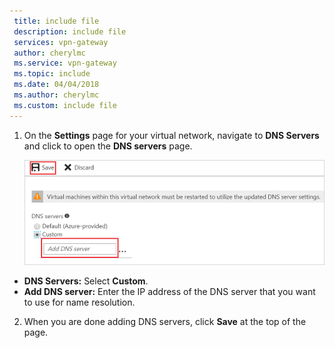 ```yaml
---
 title: include file
 description: include file
 services: vpn-gateway
 author: cherylmc
 ms.service: vpn-gateway
 ms.topic: include
 ms.date: 04/04/2018
 ms.author: cherylmc
 ms.custom: include file
---
```

1. On the **Settings** page for your virtual network, navigate to **DNS Servers** and click to open the **DNS servers** page.

    ![Specify a DNS server](./media/vpn-gateway-specify-dns-portal-include/specify-dns-server.png "Specify a DNS Server")

  - **DNS Servers:** Select **Custom**.
  - **Add DNS server:** Enter the IP address of the DNS server that you want to use for name resolution.

2. When you are done adding DNS servers, click **Save** at the top of the page.